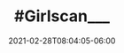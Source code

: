 ---
title: "#Girlscan___"
date: 2021-02-28T08:04:05-06:00
category: "Campaigns"
externalURL: "https://www.instagram.com/explore/tags/girlscan___/"
draft: false
---